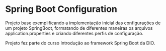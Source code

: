 <h1>Spring Boot Configuration</h1>

Projeto base exemplificando a implementação inicial das configurações de um projeto SpringBoot, formatando de diferentes
maneiras os arquivos application.properties e criando diferentes perfis de configuração. 

Projeto fez parte do curso Introdução ao framework Spring Boot da DIO.